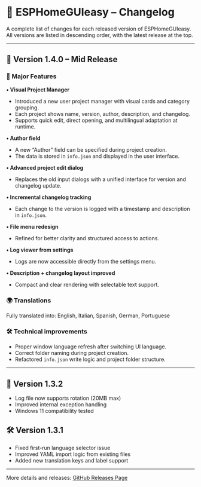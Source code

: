 # 📄 ESPHomeGUIeasy – Changelog

A complete list of changes for each released version of ESPHomeGUIeasy.  
All versions are listed in descending order, with the latest release at the top.

---

## 🔔 Version 1.4.0 – Mid Release

### 🧩 Major Features

**• Visual Project Manager**  
- Introduced a new user project manager with visual cards and category grouping.  
- Each project shows name, version, author, description, and changelog.
- Supports quick edit, direct opening, and multilingual adaptation at runtime.

**• Author field**  
- A new “Author” field can be specified during project creation.  
- The data is stored in `info.json` and displayed in the user interface.

**• Advanced project edit dialog**  
- Replaces the old input dialogs with a unified interface for version and changelog update.

**• Incremental changelog tracking**  
- Each change to the version is logged with a timestamp and description in `info.json`.

**• File menu redesign**  
- Refined for better clarity and structured access to actions.

**• Log viewer from settings**  
- Logs are now accessible directly from the settings menu.

**• Description + changelog layout improved**  
- Compact and clear rendering with selectable text support.

### 🌍 Translations

Fully translated into: English, Italian, Spanish, German, Portuguese

### 🛠 Technical improvements

- Proper window language refresh after switching UI language.
- Correct folder naming during project creation.
- Refactored `info.json` write logic and project folder structure.

---

## 🔧 Version 1.3.2

- Log file now supports rotation (20MB max)
- Improved internal exception handling
- Windows 11 compatibility tested

## 🛠 Version 1.3.1

- Fixed first-run language selector issue
- Improved YAML import logic from existing files
- Added new translation keys and label support

---

More details and releases: [GitHub Releases Page](https://github.com/JZ/esphomeguieasy/releases)